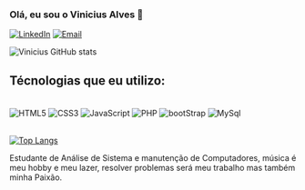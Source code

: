 

### Olá, eu sou o Vinicius Alves 🤙

[![LinkedIn](https://img.shields.io/badge/LinkedIn-0077B5?style=for-the-badge&logo=linkedin&logoColor=white)](https://www.linkedin.com/in/vinicius-alves-4b52a720b)
[![Email](https://img.shields.io/badge/Gmail-D14836?style=for-the-badge&logo=gmail&logoColor=white)](https://vinicius8believe@gmail.com)


![Vinicius GitHub stats](https://github-readme-stats.vercel.app/api?username=vinic-alves&show_icons=true&theme=radical)

## Técnologias que eu utilizo:

<div style="display_inline-block"></br>
    <img align="center" alt= "HTML5" src= "https://img.shields.io/badge/HTML5-E34F26?style=for-the-badge&logo=html5&logoColor=white"/>
    <img align="center" alt= "CSS3" src= "https://img.shields.io/badge/CSS3-1572B6?style=for-the-badge&logo=css3&logoColor=white"/>
    <img align="center" alt= "JavaScript" src= "https://img.shields.io/badge/JavaScript-F7DF1E?style=for-the-badge&logo=javascript&logoColor=black"/>
    <img align="center" alt= "PHP" src= "https://img.shields.io/badge/PHP-777BB4?style=for-the-badge&logo=php&logoColor=white"/>
    <img align="center" alt= "bootStrap" src= "https://img.shields.io/badge/Bootstrap-563D7C?style=for-the-badge&logo=bootstrap&logoColor=white"/>
    <img align="center" alt= "MySql" src= "https://img.shields.io/badge/MySQL-00000F?style=for-the-badge&logo=mysql&logoColor=white"/>
</div>   </br>

[![Top Langs](https://github-readme-stats.vercel.app/api/top-langs/?username=vinic-alves&layout=compact)](https://github.com/anuraghazra/github-readme-stats)

Estudante de Análise de Sistema e manutenção de Computadores, música é meu hobby e meu lazer, resolver problemas será meu trabalho mas também minha Paixão.

